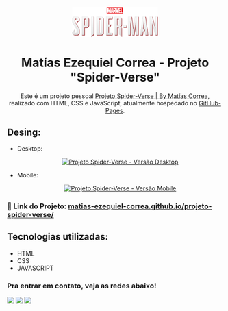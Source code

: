 <div align="center">
  <img alt="Logo" src="src/imagens/title-ps4.png" width="200" />
</div>
<h1 align="center">
  Matías Ezequiel Correa - Projeto "Spider-Verse"
</h1>
<p align="center">
  Este é um projeto pessoal <a href="https://matias-ezequiel-correa.github.io/projeto-spider-verse/" target="_blank">Projeto Spider-Verse | By Matías Correa,</a> realizado com HTML, CSS e JavaScript, atualmente hospedado no <a href="https://github.com/matias-ezequiel-correa">GitHub-Pages</a>.
</p>

## Desing: 
* Desktop:
[<p align="center"><img height="400em" src="./src/design/desktop-design.PNG" alt="Projeto Spider-Verse - Versão Desktop">](https://matias-ezequiel-correa.github.io/projeto-spider-verse/)<p>

* Mobile:
[<p align="center"><img height="400em" src="./src/design/mobile-design.PNG" alt="Projeto Spider-Verse - Versão Mobile">](https://matias-ezequiel-correa.github.io/projeto-spider-verse/)<p>

### 🔗 Link do Projeto: <a href="https://matias-ezequiel-correa.github.io/projeto-spider-verse/" target="_blank">matias-ezequiel-correa.github.io/projeto-spider-verse/</a>

## Tecnologias utilizadas:

 * HTML
 * CSS
 * JAVASCRIPT

 ### Pra entrar em contato, veja as redes abaixo!
 
<div> 
  <a href="https://instagram.com/maticorrea10" target="_blank"><img src="https://img.shields.io/badge/-Instagram-%23E4405F?style=for-the-badge&logo=instagram&logoColor=white" target="_blank"></a>
  <a href = "https://matiasecorrea19@gmail.com"><img src="https://img.shields.io/badge/-Gmail-%23333?style=for-the-badge&logo=gmail&logoColor=white" target="_blank"></a>
  <a href="https://www.linkedin.com/in/matías-ezequiel-correa" target="_blank"><img src="https://img.shields.io/badge/-LinkedIn-%230077B5?style=for-the-badge&logo=linkedin&logoColor=white" target="_blank"></a> 
</div>
